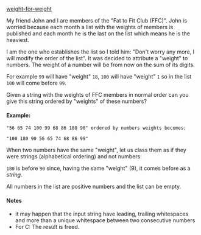 [weight-for-weight](https://www.codewars.com/kata/55c6126177c9441a570000cc)

My friend John and I are members of the "Fat to Fit Club (FFC)". John is worried because
each month a list with the weights of members is published and each month he is the last on the list
which means he is the heaviest. 

I am the one who establishes the list so I told him:
"Don't worry any more, I will modify the order of the list".
It was decided to attribute a "weight" to numbers. The weight of a number will be from now on the sum of its digits. 

For example `99` will have "weight" `18`, `100` will have "weight" `1` so in the list `100` will come before `99`.

Given a string with the weights of FFC members in normal order can you give this string ordered by "weights" of these numbers?

#### Example:
```
"56 65 74 100 99 68 86 180 90" ordered by numbers weights becomes: 

"100 180 90 56 65 74 68 86 99"

```

When two numbers have the same "weight", let us class them as if they were strings (alphabetical ordering) and not numbers:

`180` is before `90` since, having the same "weight" (9),  it comes before as a *string*.

All numbers in the list are positive numbers and the list can be empty.

#### Notes

- it may happen that the input string have leading, trailing whitespaces and more than a unique whitespace between two consecutive numbers
- For C: The result is freed.

